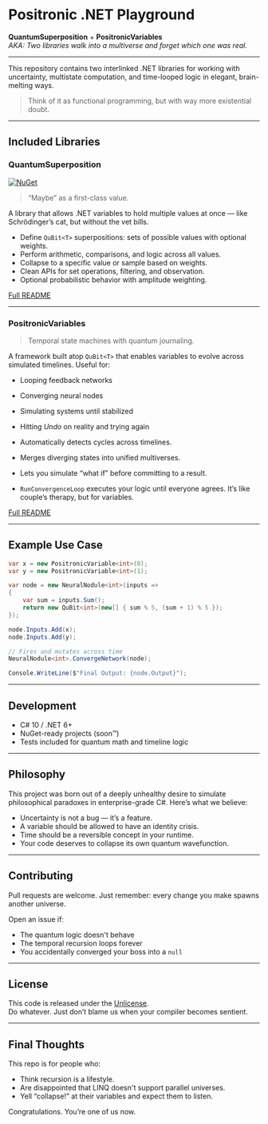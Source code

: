 # Positronic .NET Playground  
**QuantumSuperposition** + **PositronicVariables**  
_AKA: Two libraries walk into a multiverse and forget which one was real._

---

This repository contains two interlinked .NET libraries for working with uncertainty, multistate computation, and time-looped logic in elegant, brain-melting ways.

> Think of it as functional programming, but with way more existential doubt.

---

##  Included Libraries

###  QuantumSuperposition
[![NuGet](https://img.shields.io/nuget/v/QuantumSuperposition.svg)](https://www.nuget.org/packages/QuantumSuperposition)

> “Maybe” as a first-class value.

A library that allows .NET variables to hold multiple values at once — like Schrödinger’s cat, but without the vet bills.

- Define `QuBit<T>` superpositions: sets of possible values with optional weights.
- Perform arithmetic, comparisons, and logic across all values.
- Collapse to a specific value or sample based on weights.
- Clean APIs for set operations, filtering, and observation.
- Optional probabilistic behavior with amplitude weighting.

 [Full README](QuantumSuperposition/readme.md)

---

### PositronicVariables

> Temporal state machines with quantum journaling.

A framework built atop `QuBit<T>` that enables variables to evolve across simulated timelines. Useful for:

- Looping feedback networks
- Converging neural nodes
- Simulating systems until stabilized
- Hitting *Undo* on reality and trying again

- Automatically detects cycles across timelines.
- Merges diverging states into unified multiverses.
- Lets you simulate “what if” before committing to a result.
- `RunConvergenceLoop` executes your logic until everyone agrees. It’s like couple’s therapy, but for variables.

[Full README](PositronicVariables/readme.md)

---

##  Example Use Case

```csharp
var x = new PositronicVariable<int>(0);
var y = new PositronicVariable<int>(1);

var node = new NeuralNodule<int>(inputs =>
{
    var sum = inputs.Sum();
    return new QuBit<int>(new[] { sum % 5, (sum + 1) % 5 });
});

node.Inputs.Add(x);
node.Inputs.Add(y);

// Fires and mutates across time
NeuralNodule<int>.ConvergeNetwork(node);

Console.WriteLine($"Final Output: {node.Output}");
```

---

## Development

- C# 10 / .NET 6+
- NuGet-ready projects (soon™)
- Tests included for quantum math and timeline logic

---

## Philosophy

This project was born out of a deeply unhealthy desire to simulate philosophical paradoxes in enterprise-grade C#. Here’s what we believe:

- Uncertainty is not a bug — it’s a feature.
- A variable should be allowed to have an identity crisis.
- Time should be a reversible concept in your runtime.
- Your code deserves to collapse its own quantum wavefunction.

---

## Contributing

Pull requests are welcome. Just remember: every change you make spawns another universe.

Open an issue if:

- The quantum logic doesn't behave
- The temporal recursion loops forever
- You accidentally converged your boss into a `null`

---

## License

This code is released under the [Unlicense](https://unlicense.org/).  
Do whatever. Just don’t blame us when your compiler becomes sentient.

---

## Final Thoughts

This repo is for people who:

- Think recursion is a lifestyle.
- Are disappointed that LINQ doesn't support parallel universes.
- Yell “collapse!” at their variables and expect them to listen.

Congratulations. You’re one of us now.
